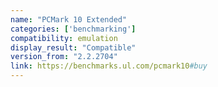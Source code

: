 ```yaml
---
name: "PCMark 10 Extended"
categories: ['benchmarking']
compatibility: emulation
display_result: "Compatible"
version_from: "2.2.2704"
link: https://benchmarks.ul.com/pcmark10#buy
---
```

